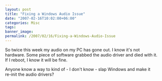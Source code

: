 ```yaml
---
layout: post
title: "Fixing a Windows Audio Issue"
date: "2007-02-16T10:02:00+06:00"
categories: Misc 
tags: 
banner_image: 
permalink: /2007/02/16/Fixing-a-Windows-Audio-Issue
---
```


So twice this week my audio on my PC has gone out. I know it's not hardware. Some piece of software grabbed the audio driver and died with it. If I reboot, I know it will be fine. 

Anyone know a way to kind of - I don't know - slap Windows and make it re-init the audio drivers?
